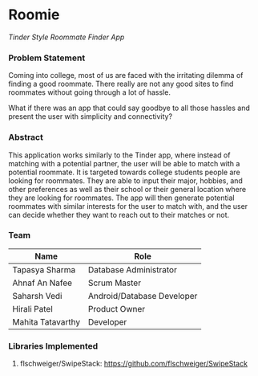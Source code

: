 # **Roomie**

*Tinder Style Roommate Finder App*

### Problem Statement

Coming into college, most of us are faced with the irritating dilemma of finding a good roommate. There really are not any good sites to find roommates without going through a lot of hassle. 

What if there was an app that could say goodbye to all those hassles and present the user with simplicity and connectivity?

### Abstract

This application works similarly to the Tinder app, where instead of matching with a potential partner, the user will be able to match with a potential roommate. It is targeted towards college students people are looking for roommates. They are able to input their major, hobbies, and other preferences as well as their school or their general location where they are looking for roommates. The app will then generate potential roommates with similar interests for the user to match with, and the user can decide whether they want to reach out to their matches or not. 

### Team

| Name              | Role                       |
| ----------------- | -------------------------- |
| Tapasya Sharma    | Database Administrator     |
| Ahnaf An Nafee    | Scrum Master               |
| Saharsh Vedi      | Android/Database Developer |
| Hirali Patel      | Product Owner              |
| Mahita Tatavarthy | Developer                  |

### Libraries Implemented

1. flschweiger/SwipeStack: <https://github.com/flschweiger/SwipeStack>
